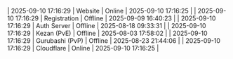| 2025-09-10 17:16:29 | Website | Online | 2025-09-10 17:16:25 |
| 2025-09-10 17:16:29 | Registration | Offline | 2025-09-09 16:40:23 |
| 2025-09-10 17:16:29 | Auth Server | Offline | 2025-08-18 09:33:31 |
| 2025-09-10 17:16:29 | Kezan (PvE) | Offline | 2025-08-03 17:58:02 |
| 2025-09-10 17:16:29 | Gurubashi (PvP) | Offline | 2025-08-23 21:44:06 |
| 2025-09-10 17:16:29 | Cloudflare | Online | 2025-09-10 17:16:25 |
